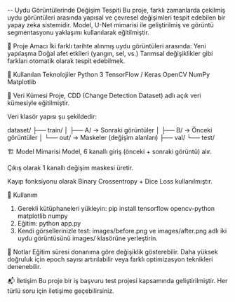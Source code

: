 -- Uydu Görüntülerinde Değişim Tespiti
Bu proje, farklı zamanlarda çekilmiş uydu görüntüleri arasında yapısal ve çevresel değişimleri tespit edebilen bir yapay zeka sistemidir. Model, U-Net mimarisi ile geliştirilmiş ve görüntü segmentasyonu yaklaşımı kullanılarak eğitilmiştir.

📌 Proje Amacı
İki farklı tarihte alınmış uydu görüntüleri arasında:
Yeni yapılaşma
Doğal afet etkileri (yangın, sel, vs.)
Tarımsal değişiklikler gibi farkları otomatik olarak tespit edebilmek.

🧠 Kullanılan Teknolojiler
Python 3
TensorFlow / Keras
OpenCV
NumPy
Matplotlib

📁 Veri Kümesi
Proje, CDD (Change Detection Dataset) adlı açık veri kümesiyle eğitilmiştir.

Veri klasör yapısı şu şekildedir:

dataset/
├── train/
│   ├── A/         → Sonraki görüntüler
│   ├── B/         → Önceki görüntüler
│   └── out/       → Maskeler (değişim alanları)
├── val/
└── test/

🏗️ Model Mimarisi
Model, 6 kanallı giriş (önceki + sonraki görüntü) alır.

Çıkış olarak 1 kanallı değişim maskesi üretir.

Kayıp fonksiyonu olarak Binary Crossentropy + Dice Loss kullanılmıştır.

🚀 Kullanım
1. Gerekli kütüphaneleri yükleyin:
  pip install tensorflow opencv-python matplotlib numpy
2. Eğitim:
  python app.py
3. Kendi görsellerinizle test:
  images/before.png ve images/after.png adlı iki uydu görüntüsünü images/ klasörüne yerleştirin.

📌 Notlar
Eğitim süresi donanıma göre değişiklik gösterebilir.
Daha yüksek doğruluk için epoch sayısı artırılabilir veya farklı optimizasyon teknikleri denenebilir.

📬 İletişim
Bu proje bir iş başvuru test projesi kapsamında geliştirilmiştir.
Her türlü soru için iletişime geçebilirsiniz.

